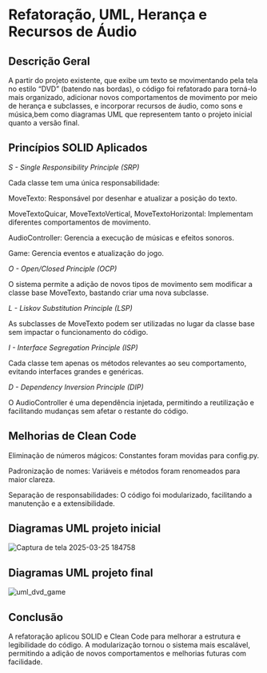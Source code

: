 #  Refatoração, UML, Herança e Recursos de Áudio

## Descrição Geral
A partir do projeto existente, que exibe um texto se movimentando pela tela no estilo “DVD” (batendo nas bordas), o código foi refatorado para torná-lo mais
organizado, adicionar novos comportamentos de movimento por meio de herança e subclasses, e incorporar recursos de áudio, como sons e música,bem como diagramas
UML que representem tanto o projeto inicial quanto a versão final.

## Princípios SOLID Aplicados

*S - Single Responsibility Principle (SRP)*

Cada classe tem uma única responsabilidade:

MoveTexto: Responsável por desenhar e atualizar a posição do texto.

MoveTextoQuicar, MoveTextoVertical, MoveTextoHorizontal: Implementam diferentes comportamentos de movimento.

AudioController: Gerencia a execução de músicas e efeitos sonoros.

Game: Gerencia eventos e atualização do jogo.

*O - Open/Closed Principle (OCP)*

O sistema permite a adição de novos tipos de movimento sem modificar a classe base MoveTexto, bastando criar uma nova subclasse.

*L - Liskov Substitution Principle (LSP)*

As subclasses de MoveTexto podem ser utilizadas no lugar da classe base sem impactar o funcionamento do código.

*I - Interface Segregation Principle (ISP)*

Cada classe tem apenas os métodos relevantes ao seu comportamento, evitando interfaces grandes e genéricas.

*D - Dependency Inversion Principle (DIP)*

O AudioController é uma dependência injetada, permitindo a reutilização e facilitando mudanças sem afetar o restante do código.

## Melhorias de Clean Code

Eliminação de números mágicos: Constantes foram movidas para config.py.

Padronização de nomes: Variáveis e métodos foram renomeados para maior clareza.

Separação de responsabilidades: O código foi modularizado, facilitando a manutenção e a extensibilidade.


## Diagramas UML projeto inicial

![Captura de tela 2025-03-25 184758](https://github.com/user-attachments/assets/7a434a37-e3d4-4310-a48c-94df221baaae)


## Diagramas UML projeto final

![uml_dvd_game](https://github.com/user-attachments/assets/2a476b49-8f18-4e99-9e42-a1d79df125a3)


## Conclusão
A refatoração aplicou SOLID e Clean Code para melhorar a estrutura e legibilidade do código. A modularização tornou o sistema mais escalável, permitindo a
adição de novos comportamentos e melhorias futuras com facilidade.
